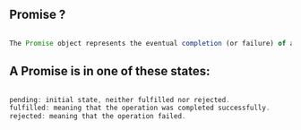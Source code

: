 
## Promise ?
```javaScript

The Promise object represents the eventual completion (or failure) of an asynchronous operation and its resulting value.

```
## A Promise is in one of these states:
```javaScript

pending: initial state, neither fulfilled nor rejected.
fulfilled: meaning that the operation was completed successfully.
rejected: meaning that the operation failed.

```